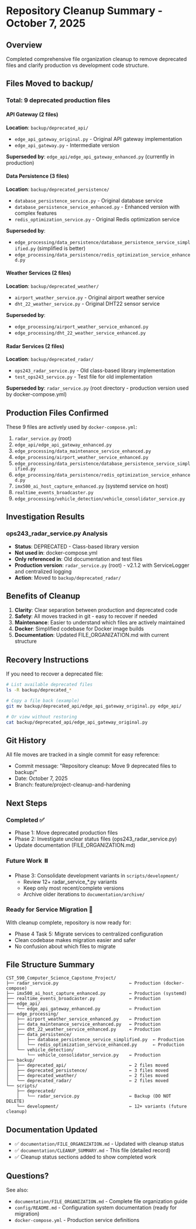 # Repository Cleanup Summary - October 7, 2025

## Overview
Completed comprehensive file organization cleanup to remove deprecated files and clarify production vs development code structure.

## Files Moved to backup/

### Total: 9 deprecated production files

#### API Gateway (2 files)
**Location**: `backup/deprecated_api/`
- `edge_api_gateway_original.py` - Original API gateway implementation
- `edge_api_gateway.py` - Intermediate version

**Superseded by**: `edge_api/edge_api_gateway_enhanced.py` (currently in production)

#### Data Persistence (3 files)
**Location**: `backup/deprecated_persistence/`
- `database_persistence_service.py` - Original database service
- `database_persistence_service_enhanced.py` - Enhanced version with complex features
- `redis_optimization_service.py` - Original Redis optimization service

**Superseded by**:
- `edge_processing/data_persistence/database_persistence_service_simplified.py` (simplified is better)
- `edge_processing/data_persistence/redis_optimization_service_enhanced.py`

#### Weather Services (2 files)
**Location**: `backup/deprecated_weather/`
- `airport_weather_service.py` - Original airport weather service
- `dht_22_weather_service.py` - Original DHT22 sensor service

**Superseded by**:
- `edge_processing/airport_weather_service_enhanced.py`
- `edge_processing/dht_22_weather_service_enhanced.py`

#### Radar Services (2 files)
**Location**: `backup/deprecated_radar/`
- `ops243_radar_service.py` - Old class-based library implementation
- `test_ops243_service.py` - Test file for old implementation

**Superseded by**: `radar_service.py` (root directory - production version used by docker-compose.yml)

## Production Files Confirmed

These 9 files are actively used by `docker-compose.yml`:

1. `radar_service.py` (root)
2. `edge_api/edge_api_gateway_enhanced.py`
3. `edge_processing/data_maintenance_service_enhanced.py`
4. `edge_processing/airport_weather_service_enhanced.py`
5. `edge_processing/data_persistence/database_persistence_service_simplified.py`
6. `edge_processing/data_persistence/redis_optimization_service_enhanced.py`
7. `imx500_ai_host_capture_enhanced.py` (systemd service on host)
8. `realtime_events_broadcaster.py`
9. `edge_processing/vehicle_detection/vehicle_consolidator_service.py`

## Investigation Results

### ops243_radar_service.py Analysis
- **Status**: DEPRECATED - Class-based library version
- **Not used in**: docker-compose.yml
- **Only referenced in**: Old documentation and test files
- **Production version**: `radar_service.py` (root) - v2.1.2 with ServiceLogger and centralized logging
- **Action**: Moved to `backup/deprecated_radar/`

## Benefits of Cleanup

1. **Clarity**: Clear separation between production and deprecated code
2. **Safety**: All moves tracked in git - easy to recover if needed
3. **Maintenance**: Easier to understand which files are actively maintained
4. **Docker**: Simplified codebase for Docker image builds
5. **Documentation**: Updated FILE_ORGANIZATION.md with current structure

## Recovery Instructions

If you need to recover a deprecated file:

```bash
# List available deprecated files
ls -R backup/deprecated_*

# Copy a file back (example)
git mv backup/deprecated_api/edge_api_gateway_original.py edge_api/

# Or view without restoring
cat backup/deprecated_api/edge_api_gateway_original.py
```

## Git History

All file moves are tracked in a single commit for easy reference:
- Commit message: "Repository cleanup: Move 9 deprecated files to backup/"
- Date: October 7, 2025
- Branch: feature/project-cleanup-and-hardening

## Next Steps

### Completed ✅
- Phase 1: Move deprecated production files
- Phase 2: Investigate unclear status files (ops243_radar_service.py)
- Update documentation (FILE_ORGANIZATION.md)

### Future Work ⏸️
- Phase 3: Consolidate development variants in `scripts/development/`
  - Review 12+ radar_service_*.py variants
  - Keep only most recent/complete versions
  - Archive older iterations to `documentation/archive/`

### Ready for Service Migration 🚀
With cleanup complete, repository is now ready for:
- Phase 4 Task 5: Migrate services to centralized configuration
- Clean codebase makes migration easier and safer
- No confusion about which files to migrate

## File Structure Summary

```
CST_590_Computer_Science_Capstone_Project/
├── radar_service.py                           ← Production (docker-compose)
├── imx500_ai_host_capture_enhanced.py         ← Production (systemd)
├── realtime_events_broadcaster.py             ← Production
├── edge_api/
│   └── edge_api_gateway_enhanced.py           ← Production
├── edge_processing/
│   ├── airport_weather_service_enhanced.py    ← Production
│   ├── data_maintenance_service_enhanced.py   ← Production
│   ├── dht_22_weather_service_enhanced.py     ← Production
│   ├── data_persistence/
│   │   ├── database_persistence_service_simplified.py  ← Production
│   │   └── redis_optimization_service_enhanced.py      ← Production
│   └── vehicle_detection/
│       └── vehicle_consolidator_service.py    ← Production
├── backup/
│   ├── deprecated_api/                        ← 2 files moved
│   ├── deprecated_persistence/                ← 3 files moved
│   ├── deprecated_weather/                    ← 2 files moved
│   └── deprecated_radar/                      ← 2 files moved
└── scripts/
    ├── deprecated/
    │   └── radar_service.py                   ← Backup (DO NOT DELETE)
    └── development/                           ← 12+ variants (future cleanup)
```

## Documentation Updated

- ✅ `documentation/FILE_ORGANIZATION.md` - Updated with cleanup status
- ✅ `documentation/CLEANUP_SUMMARY.md` - This file (detailed record)
- ✅ Cleanup status sections added to show completed work

## Questions?

See also:
- `documentation/FILE_ORGANIZATION.md` - Complete file organization guide
- `config/README.md` - Configuration system documentation (ready for migration)
- `docker-compose.yml` - Production service definitions
